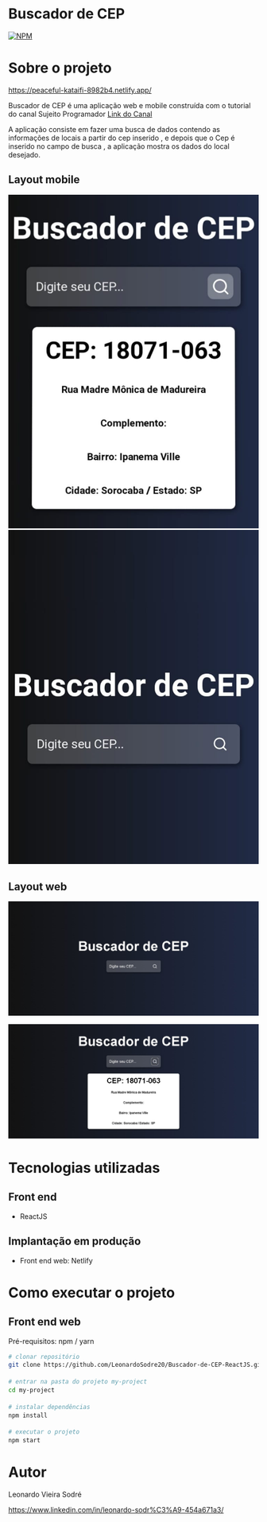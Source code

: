 # Buscador de CEP 
[![NPM](https://img.shields.io/npm/l/react)](https://github.com/neliocursos/exemplo-readme/blob/main/LICENSE) 

# Sobre o projeto

https://peaceful-kataifi-8982b4.netlify.app/

Buscador de CEP é uma aplicação web e mobile construída com o tutorial do canal Sujeito Programador [Link do Canal](https://www.youtube.com/watch?v=oy4cbqE1_qc)

A aplicação consiste em fazer uma busca de dados contendo as informações de locais a partir do cep inserido , e depois que o Cep é inserido no campo de busca , a aplicação mostra os dados do local desejado.

## Layout mobile
![Mobile 1](https://github.com/LeonardoSodre20/Assets/blob/main/Mobile/WhatsApp%20Image%202022-07-26%20at%2017.21.43.jpeg) ![Mobile 2](https://github.com/LeonardoSodre20/Assets/blob/main/Mobile/WhatsApp%20Image%202022-07-26%20at%2017.22.24.jpeg)

## Layout web
![Web 1](https://github.com/LeonardoSodre20/Assets/blob/main/Web/WhatsApp%20Image%202022-07-26%20at%2016.40.30.jpeg)

![Web 2](https://github.com/LeonardoSodre20/Assets/blob/main/Web/WhatsApp%20Image%202022-07-26%20at%2016.41.12.jpeg)

# Tecnologias utilizadas

## Front end
- ReactJS
## Implantação em produção
- Front end web: Netlify

# Como executar o projeto

## Front end web
Pré-requisitos: npm / yarn

```bash
# clonar repositório
git clone https://github.com/LeonardoSodre20/Buscador-de-CEP-ReactJS.git

# entrar na pasta do projeto my-project
cd my-project

# instalar dependências
npm install

# executar o projeto
npm start
```

# Autor

Leonardo Vieira Sodré

https://www.linkedin.com/in/leonardo-sodr%C3%A9-454a671a3/
